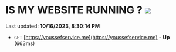 # IS MY WEBSITE RUNNING ? [![](https://img.shields.io/static/v1?label=Sponsor&message=%E2%9D%A4&logo=GitHub&color=%23fe8e86)](https://github.com/sponsors/<username>)

Last updated: **10/16/2023, 8:30:14 PM**

- `GET` [https://youssefservice.me](https://youssefservice.me) - **Up** (663ms)
